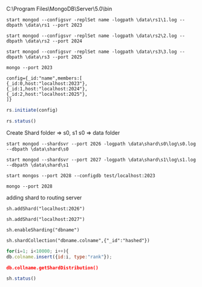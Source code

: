 C:\Program Files\MongoDB\Server\5.0\bin
```
start mongod --configsvr -replSet name -logpath \data\rs1\1.log --dbpath \data\rs1 --port 2023
```

```
start mongod --configsvr -replSet name -logpath \data\rs2\2.log --dbpath \data\rs2 --port 2024
```

```
start mongod --configsvr -replSet name -logpath \data\rs3\3.log --dbpath \data\rs3 --port 2025
```

```
mongo --port 2023
```

```
config={_id:"name",members:[
{_id:0,host:"localhost:2023"},
{_id:1,host:"localhost:2024"},
{_id:2,host:"localhost:2025"},
]}
```

```js
rs.initiate(config)
```

```js
rs.status()
```

Create Shard folder => s0, s1 
s0 => data folder 

```
start mongod --shardsvr --port 2026 -logpath \data\shard\s0\log\s0.log --dbpath \data\shard\s0
```

```
start mongod --shardsvr --port 2027 -logpath \data\shard\s1\log\s1.log --dbpath \data\shard\s1
```

```
start mongos --port 2028 --configdb test/localhost:2023
```

```
mongo --port 2028
```


adding shard to routing server

```
sh.addShard("localhost:2026")
```

```
sh.addShard("localhost:2027")
```

```
sh.enableSharding("dbname")
```

```
sh.shardCollection("dbname.colname",{"_id":"hashed"})
```

```js
for(i=1; i<10000; i++){
db.colname.insert({id:i, type:"rank"});
```

```json
db.collname.getShardDistribution()
```

```js
sh.status()
```